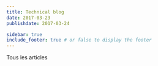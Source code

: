 ```yaml
---
title: Technical blog
date: 2017-03-23
publishdate: 2017-03-24

sidebar: true
include_footer: true # or false to display the footer
---
```



Tous les articles
